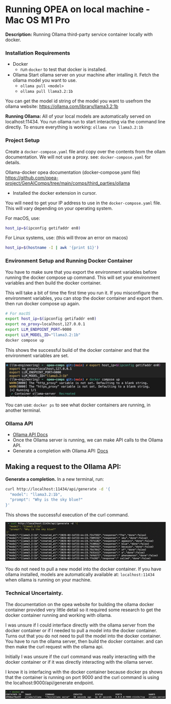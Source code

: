 # Running OPEA on local machine - Mac OS M1 Pro

**Description:**
Running Ollama third-party service container locally with docker.


### Installation Requirements
- Docker
    - run `docker` to test that docker is installed. 
- Ollama
    Start ollama server on your machine after intalling it.
    Fetch the ollama model you want to use.
    - `ollama pull <model>`
    - `ollama pull llama3.2:1b`

You can get the model id string of the model you want to usefrom the ollama website:
https://ollama.com/library/llama3.2:1b

**Running Ollama:**
All of your local models are automatically served on localhost:11434. 
You run ollama run <name-of-model> to start interacting via the command line directly. To ensure everything is working:
`ollama run llama3.2:1b` 


### Project Setup
Create a `docker-compose.yaml` file and copy over the contents from the ollam documentation. We will not use a proxy. see: `docker-compose.yaml` for details.

Ollama-docker opea documentation (docker-compose.yaml file)
https://github.com/opea-project/GenAIComps/tree/main/comps/third_parties/ollama

- Installed the docker extension in cursor. 

You will need to get your IP address to use in the `docker-compose.yaml` file. This will vary depending on your operating system.

For macOS, use:
```bash
host_ip=$(ipconfig getifaddr en0)
```

For Linux systems, use: (this will throw an error on macos)
```bash
host_ip=$(hostname -I | awk '{print $1}') 
```

### Environment Setup and Running Docker Container

You have to make sure that you export the environment variables before running the docker compose up command. This will set your environment variables and then build the docker container.

This will take a bit of time the first time you run it. If you misconfigure the environment variables, you can stop the docker container and export them. then run docker compose up again.

```bash
# For macOS
export host_ip=$(ipconfig getifaddr en0)
export no_proxy=localhost,127.0.0.1
export LLM_ENDPOINT_PORT=9000 
export LLM_MODEL_ID="llama3.2:1b" 
docker compose up
```

This shows the successful build of the docker container and that the environment variables are set.

![Docker Compose Up Output](docker-compose-up-with-env.png)

You can use: `docker ps` to see what docker containers are running, in another terminal. 


### Ollama API 
- [Ollama API Docs](https://github.com/ollama/ollama/blob/main/docs/api.md)
- Once the Ollama server is running, we can make API calls to the Ollama API.
- Generate a completion with Ollama API: [Docs](https://github.com/ollama/ollama/blob/main/docs/api.md#generate-a-completion)

## Making a request to the Ollama API: 

**Generate a completion.**
In a new terminal, run:
```bash
curl http://localhost:11434/api/generate -d '{
  "model": "llama3.2:1b",
  "prompt": "Why is the sky blue?"
}'
```

This shows the successful execution of the curl command.

![Curl Command Output](curl-generate-completion.png)

You do not need to pull a new model into the docker container. If you have ollama installed, models are automatically available at: `localhost:11434` when ollama is running on your machine.


### Technical Uncertainty. 

The documentation on the opea website for building the ollama docker container provided very little detail so it required some research to get the docker container running and working with ollama. 

I was unsure if I could interface directly with the ollama server from the docker container or if I needed to pull a model into the docker container.  Turns out that you do not need to pull the model into the docker container. You have to run the ollama server, then build the docker container. and can then make the curl request with the ollama api. 

Initially I was unsure if the curl command was really interacting with the docker container or if it was directly interacting with the ollama server. 

I know it is interfacing with the docker container because docker ps shows that the container is running on port 9000 and the curl command is using the localhost:9000/api/generate endpoint.

![Docker PS Output](docker-pos-output.png)

